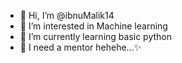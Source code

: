 - 👋 Hi, I’m @ibnuMalik14
- 👀 I’m interested in Machine learning
- 🌱 I’m currently learning basic python
- 💞️ I need a mentor hehehe...✨

<!---

